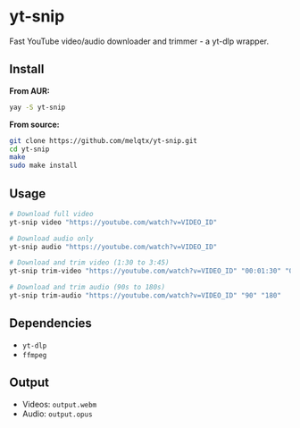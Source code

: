 # yt-snip

Fast YouTube video/audio downloader and trimmer - a yt-dlp wrapper.

## Install

**From AUR:**
```bash
yay -S yt-snip
```

**From source:**
```bash
git clone https://github.com/melqtx/yt-snip.git
cd yt-snip
make
sudo make install
```

## Usage

```bash
# Download full video
yt-snip video "https://youtube.com/watch?v=VIDEO_ID"

# Download audio only
yt-snip audio "https://youtube.com/watch?v=VIDEO_ID"

# Download and trim video (1:30 to 3:45)
yt-snip trim-video "https://youtube.com/watch?v=VIDEO_ID" "00:01:30" "00:03:45"

# Download and trim audio (90s to 180s)
yt-snip trim-audio "https://youtube.com/watch?v=VIDEO_ID" "90" "180"
```

## Dependencies

- `yt-dlp`
- `ffmpeg`

## Output

- Videos: `output.webm`
- Audio: `output.opus`
